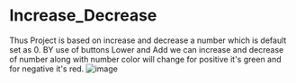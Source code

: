 # Increase_Decrease
Thus Project is based on increase and decrease a number which is default set as 0. BY use of buttons Lower and Add we can increase and decrease of number along with number color will change for positive it's green and for negative it's red.
![image](https://github.com/Anuraga7185/Increase_Decrease/assets/85189656/0e05ffd9-e615-4e71-ba9c-50a9a67127a0)

